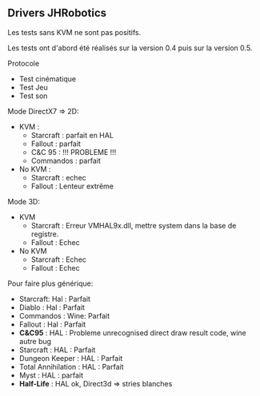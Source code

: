 ## Drivers JHRobotics
Les tests sans KVM ne sont pas positifs.

Les tests ont d'abord été réalisés sur la version 0.4 puis sur la version 0.5.

Protocole
- Test cinématique
- Test Jeu
- Test son

Mode DirectX7 => 2D:
- KVM :
  - Starcraft : parfait en HAL
  - Fallout : parfait
  - C&C 95 : !!! PROBLEME !!!
  - Commandos : parfait
- No KVM : 
  - Starcraft : echec
  - Fallout : Lenteur extrême

Mode 3D:
- KVM
  - Starcraft : Erreur VMHAL9x.dll, mettre system dans la base de registre.
  - Fallout : Echec
- No KVM
  - Starcraft : Echec
  - Fallout : Echec
 

Pour faire plus générique:
- Starcraft: Hal : Parfait
- Diablo : Hal : Parfait
- Commandos : Wine: Parfait
- Fallout : Hal : Parfait
- **C&C95** : HAL : Probleme unrecognised direct draw result code, wine autre bug
- Starcraft : HAL : Parfait
- Dungeon Keeper : HAL : Parfait
- Total Annihilation : HAL : Parfait
- Myst : HAL : parfait
- **Half-Life** : HAL ok, Direct3d => stries blanches

